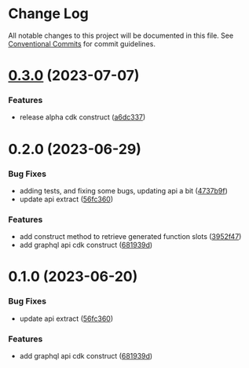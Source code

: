 # Change Log

All notable changes to this project will be documented in this file.
See [Conventional Commits](https://conventionalcommits.org) for commit guidelines.

# [0.3.0](https://github.com/aws-amplify/amplify-category-api/compare/@aws-amplify/graphql-construct-alpha@0.2.0...@aws-amplify/graphql-construct-alpha@0.3.0) (2023-07-07)

### Features

- release alpha cdk construct ([a6dc337](https://github.com/aws-amplify/amplify-category-api/commit/a6dc3377eba66b9acc09b430a2c1239e9127c507))

# 0.2.0 (2023-06-29)

### Bug Fixes

- adding tests, and fixing some bugs, updating api a bit ([4737b9f](https://github.com/aws-amplify/amplify-category-api/commit/4737b9f1aa4fed6abcc5616bfc60d76ba0e60d89))
- update api extract ([56fc360](https://github.com/aws-amplify/amplify-category-api/commit/56fc36017abaaf2f12d7543ea715b35831f37678))

### Features

- add construct method to retrieve generated function slots ([3952f47](https://github.com/aws-amplify/amplify-category-api/commit/3952f478be08b93c87bc88f104cd80e9be5ae7cc))
- add graphql api cdk construct ([681939d](https://github.com/aws-amplify/amplify-category-api/commit/681939d26dab794bd1392fb198994e4a4c6ae00a))

# 0.1.0 (2023-06-20)

### Bug Fixes

- update api extract ([56fc360](https://github.com/aws-amplify/amplify-category-api/commit/56fc36017abaaf2f12d7543ea715b35831f37678))

### Features

- add graphql api cdk construct ([681939d](https://github.com/aws-amplify/amplify-category-api/commit/681939d26dab794bd1392fb198994e4a4c6ae00a))
